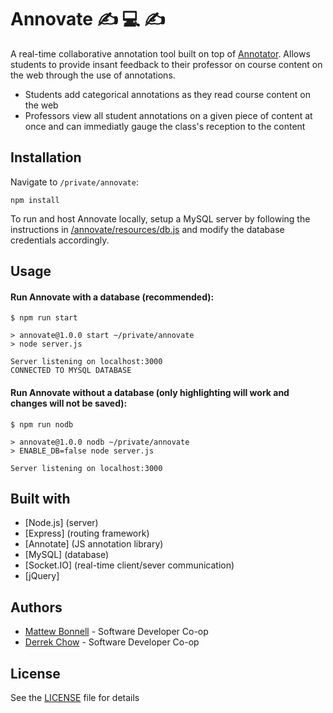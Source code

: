 # Annovate ✍️ 💻 ✍️
A real-time collaborative annotation tool built on top of [Annotator](http://annotatorjs.org/). Allows students to provide insant feedback to their professor on course content on the web through the use of annotations.

  - Students add categorical annotations as they read course content on the web
  - Professors view all student annotations on a given piece of content at once and can immediatly gauge the class's reception to the content

## Installation
Navigate to `/private/annovate`:
```
npm install
```
To run and host Annovate locally, setup a MySQL server by following the instructions in [/annovate/resources/db.js](/annovate/resources/db.js) and modify the database credentials accordingly.

## Usage
#### Run Annovate with a database (recommended):
```
$ npm run start

> annovate@1.0.0 start ~/private/annovate
> node server.js

Server listening on localhost:3000
CONNECTED TO MYSQL DATABASE
```

#### Run Annovate without a database (only highlighting will work and changes will not be saved):
```
$ npm run nodb

> annovate@1.0.0 nodb ~/private/annovate
> ENABLE_DB=false node server.js

Server listening on localhost:3000
```

## Built with
* [Node.js] (server)
* [Express] (routing framework)
* [Annotate] (JS annotation library)
* [MySQL] (database)
* [Socket.IO] (real-time client/sever communication)
* [jQuery]

## Authors
* [Mattew Bonnell](https://github.com/mattbonnell) - Software Developer Co-op
* [Derrek Chow](https://github.com/derrekchow) - Software Developer Co-op

## License
See the [LICENSE](/annovate/LICENSE) file for details
